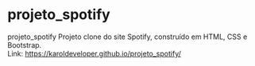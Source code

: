 # projeto_spotify
 projeto_spotify
Projeto clone do site Spotify, construído em HTML, CSS e Bootstrap.
<br>
Link: https://karoldeveloper.github.io/projeto_spotify/
